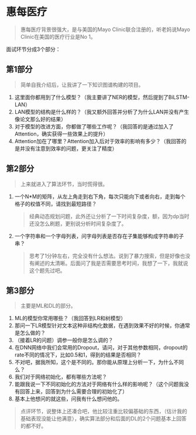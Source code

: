 # 惠每医疗

> 惠每医疗背景很强大，是与美国的Mayo Clinic联合注册的，听老妈说Mayo Clinic在美国的医疗行业是No 1。

面试环节分成3个部分：

## 第1部分

> 简单自我介绍后，让我讲了一下知识图谱构建的项目。

1. 这里面你都用到了什么模型？（我主要讲了NER的模型，然后提到了BiLSTM-LAN）
2. LAN模型的结构是什么样的？（我又额外回答并分析了为什么LAN并没有产生像论文那么好的结果）
3. 对于模型的改进方面，你都做了哪些工作呢？（我回答的是通过加入了Attention，确实获得一些效果上的提升）
4. Attention加在了哪里？Attention加入后对于效率的影响有多少？（我回答的是并没有注意到效率的问题，更关注了精度）

## 第2部分

> 上来就进入了算法环节，当时慌得很。

1. 一个N*M的矩阵，从左上角走到右下角，每次只能向下或者向右，走到每个格子的权值不同，请找到最短路径？

   > 经典动态规划问题，此外还让分析了一下时间复杂度，额，因为dp当时还没怎么刷题，更别说分析时间复杂度了。

2. 一个字符串和一个字母列表，问字母列表是否存在子集能够构成字符串的子串？

   > 思考了1分钟左右，完全没有什么想法。说到了暴力搜索，但是好像也没有阐述的太清晰。后面问了我是否需要思考时间，我想了一下，我就说这个题先过吧。

## 第3部分

> 主要是ML和DL的部分。

1. ML的模型你常用哪些？（我回答到LR和树模型）
2. 那问一下LR模型针对文本这种非结构化数据，在遇到效果不好的时候，你通常是怎么做的？
3. （接着LR的问题）调参一般你是怎么调的？
4. 在DNN网络中我们会常用的Dropout，请问，对于其他参数相同，dropout的rate不同的情况下，比如0.5和1，得到的结果是否相同？
5. 不对吧，据我所知，这个是不同的。那你能从原理上分析一下，为什么不同么？
6. 我们对于网络初始化，都有哪些方法呢？
7. 能跟我说一下不同初始化的方法对于网络有什么样的影响呢？（这个问题我没有回答上来，回答到为什么需要合理的初始化了）
8. 基本上他想问的就这些，问我有什么想问他的。

> 点评环节，说整体上还凑合吧，他比较注重比较偏基础的东西，（估计我的基础表现没能让他满意），确实算法部分和后面的DL的2个问题基本上回答的都不好。